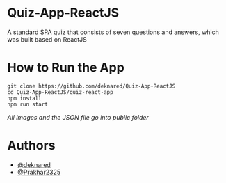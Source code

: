 # Quiz-App-ReactJS
A standard SPA quiz that consists of seven questions and answers, which was built based on ReactJS

# How to Run the App
```
git clone https://github.com/deknared/Quiz-App-ReactJS
cd Quiz-App-ReactJS/quiz-react-app
npm install
npm run start
```

*All images and the JSON file go into public folder*

# Authors

- [@deknared](https://github.com/deknared)
- [@Prakhar2325](https://github.com/Prakhar2325)
